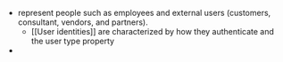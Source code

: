 - represent people such as employees and external users (customers, consultant, vendors, and partners).
	- [[User identities]] are characterized by how they authenticate and the user type property
-